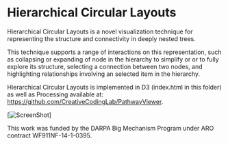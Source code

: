 Hierarchical Circular Layouts
=============
Hierarchical Circular Layouts is a novel visualization technique for representing the structure and connectivity in deeply nested trees. 

This technique supports a range of interactions on this representation, such as collapsing or expanding of node in the hierarchy to simplify or or to fully explore its structure, selecting a connection between two nodes, and highlighting relationships involving an selected item in the hierarchy.

Hierarchical Circular Layouts is implemented in D3 (index.html in this folder) as well as Processing available at: https://github.com/CreativeCodingLab/PathwayViewer.

[![ScreenShot](http://www.cs.uic.edu/~tdang/HCL/TeaserHCL.png)]

This work was funded by the DARPA Big Mechanism Program under ARO contract WF911NF-14-1-0395.










